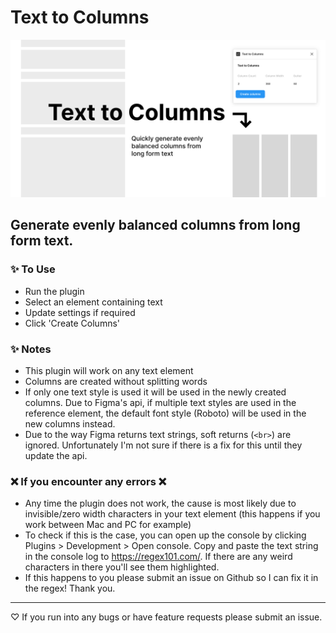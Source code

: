 # Text to Columns
![figma text to columns](plugin-promotional-banner.jpg)
## Generate evenly balanced columns from long form text.

### ✨ To Use
- Run the plugin
- Select an element containing text
- Update settings if required
- Click 'Create Columns'

### ✨ Notes
- This plugin will work on any text element
- Columns are created without splitting words
- If only one text style is used it will be used in the newly created columns. Due to Figma's api, if multiple text styles are used in the reference element, the default font style (Roboto) will be used in the new columns instead.
- Due to the way Figma returns text strings, soft returns (`<br>`) are ignored. Unfortunately I'm not sure if there is a fix for this until they update the api.

### ❌ If you encounter any errors ❌ 
- Any time the plugin does not work, the cause is most likely due to invisible/zero width characters in your text element (this happens if you work between Mac and PC for example)
- To check if this is the case, you can open up the console by clicking Plugins > Development > Open console. Copy and paste the text string in the console log to <https://regex101.com/>. If there are any weird characters in there you'll see them highlighted.
- If this happens to you please submit an issue on Github so I can fix it in the regex! Thank you.

---
♡ If you run into any bugs or have feature requests please submit an issue.


